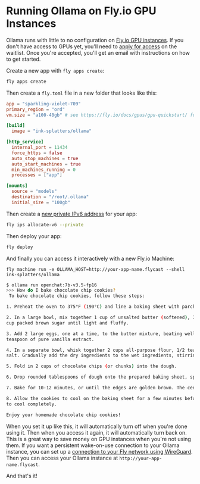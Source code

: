 # Running Ollama on Fly.io GPU Instances

Ollama runs with little to no configuration on [Fly.io GPU instances](https://fly.io/docs/gpus/gpu-quickstart/). If you don't have access to GPUs yet, you'll need to [apply for access](https://fly.io/gpu/) on the waitlist. Once you're accepted, you'll get an email with instructions on how to get started.

Create a new app with `fly apps create`:

```bash
fly apps create
```

Then create a `fly.toml` file in a new folder that looks like this:

```toml
app = "sparkling-violet-709"
primary_region = "ord"
vm.size = "a100-40gb" # see https://fly.io/docs/gpus/gpu-quickstart/ for more info

[build]
  image = "ink-splatters/ollama"

[http_service]
  internal_port = 11434
  force_https = false
  auto_stop_machines = true
  auto_start_machines = true
  min_machines_running = 0
  processes = ["app"]

[mounts]
  source = "models"
  destination = "/root/.ollama"
  initial_size = "100gb"
```

Then create a [new private IPv6 address](https://fly.io/docs/reference/private-networking/#flycast-private-load-balancing) for your app:

```bash
fly ips allocate-v6 --private
```

Then deploy your app:

```bash
fly deploy
```

And finally you can access it interactively with a new Fly.io Machine:

```
fly machine run -e OLLAMA_HOST=http://your-app-name.flycast --shell ink-splatters/ollama
```

```bash
$ ollama run openchat:7b-v3.5-fp16
>>> How do I bake chocolate chip cookies?
 To bake chocolate chip cookies, follow these steps:

1. Preheat the oven to 375°F (190°C) and line a baking sheet with parchment paper or silicone baking mat.

2. In a large bowl, mix together 1 cup of unsalted butter (softened), 3/4 cup granulated sugar, and 3/4
cup packed brown sugar until light and fluffy.

3. Add 2 large eggs, one at a time, to the butter mixture, beating well after each addition. Stir in 1
teaspoon of pure vanilla extract.

4. In a separate bowl, whisk together 2 cups all-purpose flour, 1/2 teaspoon baking soda, and 1/2 teaspoon
salt. Gradually add the dry ingredients to the wet ingredients, stirring until just combined.

5. Fold in 2 cups of chocolate chips (or chunks) into the dough.

6. Drop rounded tablespoons of dough onto the prepared baking sheet, spacing them about 2 inches apart.

7. Bake for 10-12 minutes, or until the edges are golden brown. The centers should still be slightly soft.

8. Allow the cookies to cool on the baking sheet for a few minutes before transferring them to a wire rack
to cool completely.

Enjoy your homemade chocolate chip cookies!
```

When you set it up like this, it will automatically turn off when you're done using it. Then when you access it again, it will automatically turn back on. This is a great way to save money on GPU instances when you're not using them. If you want a persistent wake-on-use connection to your Ollama instance, you can set up a [connection to your Fly network using WireGuard](https://fly.io/docs/reference/private-networking/#discovering-apps-through-dns-on-a-wireguard-connection). Then you can access your Ollama instance at `http://your-app-name.flycast`.

And that's it!
